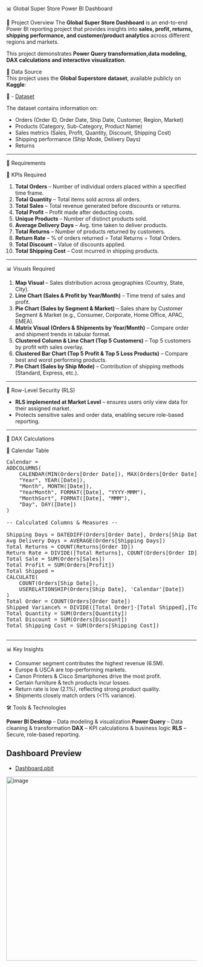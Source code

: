 📊 Global Super Store Power BI Dashboard

📝 Project Overview
The **Global Super Store Dashboard** is an end-to-end Power BI reporting project that provides insights into **sales, profit, returns, shipping performance, and customer/product analytics** across different regions and markets.  

This project demonstrates **Power Query transformation,data modeling, DAX calculations and interactive visualization**.

📂 Data Source  
This project uses the **Global Superstore dataset**, available publicly on **Kaggle**:  

🔗 - <a href="https://www.kaggle.com/datasets/tahir1413/global-superstore-2016">Dataset</a>

The dataset contains information on:  
- Orders (Order ID, Order Date, Ship Date, Customer, Region, Market)  
- Products (Category, Sub-Category, Product Name)  
- Sales metrics (Sales, Profit, Quantity, Discount, Shipping Cost)  
- Shipping performance (Ship Mode, Delivery Days)
- Returns
---

📌 Requirements

🔑 KPIs Required
1. **Total Orders** – Number of individual orders placed within a specified time frame.  
2. **Total Quantity** – Total items sold across all orders.  
3. **Total Sales** – Total revenue generated before discounts or returns.  
4. **Total Profit** – Profit made after deducting costs.  
5. **Unique Products** – Number of distinct products sold.  
6. **Average Delivery Days** – Avg. time taken to deliver products.  
7. **Total Returns** – Number of products returned by customers.  
8. **Return Rate** – % of orders returned = Total Returns ÷ Total Orders.  
9. **Total Discount** – Value of discounts applied.  
10. **Total Shipping Cost** – Cost incurred in shipping products.  

---

📊 Visuals Required
1. **Map Visual** – Sales distribution across geographies (Country, State, City).  
2. **Line Chart (Sales & Profit by Year/Month)** – Time trend of sales and profit.  
3. **Pie Chart (Sales by Segment & Market)** – Sales share by Customer Segment & Market (e.g., Consumer, Corporate, Home Office, APAC, EMEA).  
4. **Matrix Visual (Orders & Shipments by Year/Month)** – Compare order and shipment trends in tabular format.  
5. **Clustered Column & Line Chart (Top 5 Customers)** – Top 5 customers by profit with sales overlay.  
6. **Clustered Bar Chart (Top 5 Profit & Top 5 Loss Products)** – Compare best and worst performing products.  
7. **Pie Chart (Sales by Ship Mode)** – Contribution of shipping methods (Standard, Express, etc.).  

---

🔐 Row-Level Security (RLS)
- **RLS implemented at Market Level** – ensures users only view data for their assigned market.  
- Protects sensitive sales and order data, enabling secure role-based reporting.  
---

🧮 DAX Calculations

📅 Calendar Table  
<pre>
Calendar =
ADDCOLUMNS(
    CALENDAR(MIN(Orders[Order Date]), MAX(Orders[Order Date])),
    "Year", YEAR([Date]),
    "Month", MONTH([Date]),
    "YearMonth", FORMAT([Date], "YYYY-MMM"),
    "MonthSort", FORMAT([Date], "MMM"),
    "Day", DAY([Date])
)

-- Calculated Columns & Measures --

Shipping Days = DATEDIFF(Orders[Order Date], Orders[Ship Date], DAY)
Avg Delivery Days = AVERAGE(Orders[Shipping Days])
Total Returns = COUNT(Returns[Order ID])
Return Rate = DIVIDE([Total Returns], COUNT(Orders[Order ID]), 0)
Total Sale = SUM(Orders[Sales])
Total Profit = SUM(Orders[Profit])
Total Shipped =
CALCULATE(
    COUNT(Orders[Ship Date]),
    USERELATIONSHIP(Orders[Ship Date], 'Calendar'[Date])
)
Total Order = COUNT(Orders[Order Date])    
Shipped Variance% = DIVIDE([Total Order]-[Total Shipped],[Total Order],0)
Total Quantity = SUM(Orders[Quantity])
Total Discount = SUM(Orders[Discount])
Total Shipping Cost = SUM(Orders[Shipping Cost])
    
</pre>
---
📊 Key Insights  

- Consumer segment contributes the highest revenue (6.5M).  
- Europe & USCA are top-performing markets.  
- Canon Printers & Cisco Smartphones drive the most profit.  
- Certain furniture & tech products incur losses.  
- Return rate is low (2.1%), reflecting strong product quality.  
- Shipments closely match orders (<1% variance).  

🛠️ Tools & Technologies

**Power BI Desktop** – Data modeling & visualization
**Power Query** – Data cleaning & transformation
**DAX** – KPI calculations & business logic
**RLS** – Secure, role-based reporting.

## Dashboard Preview ##
- <a href="https://github.com/ybovas/powerbi-portfolio/blob/main/GSS%20Dashboard.pbit">Dashboard.pbit</a>
  
<img width="1019" height="486" alt="image" src="https://github.com/user-attachments/assets/0fd68432-5ce1-45c6-a1c8-608b5bf84f37" />

